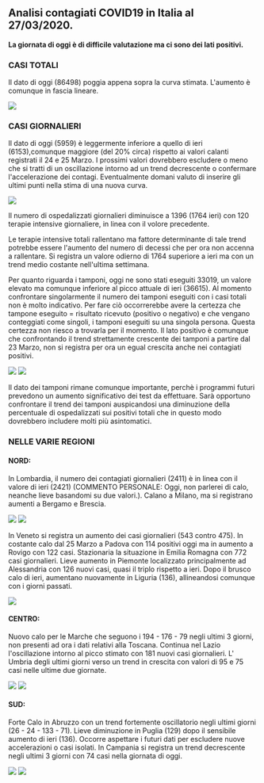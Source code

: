 ## Analisi contagiati COVID19 in Italia al 27/03/2020.

**La giornata di oggi è di difficile valutazione ma ci sono dei lati positivi.** 

### CASI TOTALI

Il dato di oggi (86498) poggia appena sopra la curva stimata. L'aumento è comunque in fascia lineare.

<img src="https://marcelchiarello.github.io/showdata/RUN_27_03/RUN1/RUN_DATA_FIT_ITALIA_REGIONI_01.png?raw=true"/>

### CASI GIORNALIERI

Il dato di oggi (5959) è leggermente inferiore a quello di ieri (6153),comunque maggiore (del 20% circa) rispetto ai valori calanti registrati il 24 e 25 Marzo. I prossimi valori dovrebbero escludere o meno che si tratti di un oscillazione intorno ad un trend decrescente o confermare l'accelerazione dei contagi. Eventualmente domani valuto di inserire gli ultimi punti nella stima di una nuova curva.

<img src="https://marcelchiarello.github.io/showdata/RUN_27_03/RUN1/RUN_DATA_FIT_ITALIA_REGIONI_02.png?raw=true"/>
 
Il numero di ospedalizzati giornalieri diminuisce a 1396 (1764 ieri) con 120 terapie intensive giornaliere, in linea con il volore precedente.

Le terapie intensive totali rallentano ma fattore determinante di tale trend potrebbe essere l'aumento del numero di decessi che per ora non accenna a rallentare. Si registra un valore odierno di 1764 superiore a ieri ma con un trend medio costante nell'ultima settimana. 

Per quanto riguarda i tamponi, oggi ne sono stati eseguiti 33019, un valore elevato ma comunque inferiore al picco attuale di ieri (36615). Al momento confrontare singolarmente il numero dei tamponi eseguiti con i casi totali non è molto indicativo. Per fare ciò occorrerebbe avere la certezza che tampone eseguito = risultato ricevuto (positivo o negativo) e che vengano conteggiati come singoli, i tamponi eseguiti su una singola persona. Questa certezza non riesco a trovarla per il momento. Il lato positivo è comunque che confrontando il trend  strettamente crescente dei tamponi a partire dal 23 Marzo, non si registra per ora un egual crescita anche nei contagiati positivi.

<img src="https://marcelchiarello.github.io/showdata/RUN_27_03/RUN1/RUN_DATA_FIT_ITALIA_REGIONI_03.png?raw=true"/>

<img src="https://marcelchiarello.github.io/showdata/RUN_27_03/RUN1/RUN_DATA_FIT_ITALIA_REGIONI_04.png?raw=true"/>

Il dato dei tamponi rimane comunque importante, perchè i programmi futuri prevedono un aumento significativo dei test da effettuare. Sarà opportuno confrontare il trend dei tamponi auspicandosi una diminuzione della percentuale di ospedalizzati sui positivi totali che in questo modo dovrebbero includere molti più asintomatici.

### NELLE VARIE REGIONI

#### NORD:

In Lombardia, il numero dei contagiati giornalieri (2411) è in linea con il valore di ieri (2421) (COMMENTO PERSONALE: Oggi, non parlerei di calo, neanche lieve basandomi su due valori.). Calano a Milano, ma si registrano aumenti a Bergamo e Brescia.

<img src="https://marcelchiarello.github.io/showdata/RUN_27_03/RUN2/RUN_DATA_PROVINCE_03.png?raw=true"/>
<img src="https://marcelchiarello.github.io/showdata/RUN_27_03/RUN2/RUN_DATA_PROVINCE_04.png?raw=true"/>

In Veneto si registra un aumento dei casi giornalieri (543 contro 475). In costante calo dal 25 Marzo a Padova con 114 positivi oggi ma in aumento a Rovigo con 122 casi.
Stazionaria la situazione in Emilia Romagna con 772 casi giornalieri. Lieve aumento in Piemonte localizzato principalmente ad Alessandria con 126 nuovi casi, quasi il triplo rispetto a ieri.
Dopo il brusco calo di ieri, aumentano nuovamente in Liguria (136), allineandosi comunque con i giorni passati.

<img src="https://marcelchiarello.github.io/showdata/RUN_27_03/RUN1/RUN_DATA_FIT_ITALIA_REGIONI_14.png?raw=true"/>

#### CENTRO:

Nuovo calo per le Marche che seguono i 194 - 176 - 79 negli ultimi 3 giorni, non presenti ad ora i dati relativi alla Toscana.
Continua nel Lazio l'oscillazione intorno al picco stimato con 181 nuovi casi giornalieri. L' Umbria degli ultimi giorni verso un trend in crescita con valori di 95 e 75 casi nelle ultime due giornate.

<img src="https://marcelchiarello.github.io/showdata/RUN_27_03/RUN3/RUN_FIT_PROVINCE_177.png?raw=true"/>
<img src="https://marcelchiarello.github.io/showdata/RUN_27_03/RUN3/RUN_FIT_PROVINCE_178.png?raw=true"/>

#### SUD:

Forte Calo in Abruzzo con un trend fortemente oscillatorio negli ultimi giorni (26 - 24 - 133 - 71).
Lieve diminuzione in Puglia (129) dopo il sensibile aumento di ieri (136). Occorre aspettare i futuri dati per escludere nuove accelerazioni o casi isolati.
In Campania si registra un trend decrescente negli ultimi 3 giorni con 74 casi nella giornata di oggi.

<img src="https://marcelchiarello.github.io/showdata/RUN_27_03/RUN1/RUN_DATA_FIT_ITALIA_REGIONI_15.png?raw=true"/>
<img src="https://marcelchiarello.github.io/showdata/RUN_27_03/RUN1/RUN_DATA_FIT_ITALIA_REGIONI_16.png?raw=true"/>


<div class="fb-like" data-href="https://marcelchiarello.github.io/showdata/" data-width="" data-layout="button_count" data-action="like" data-size="large" data-share="true"></div>

